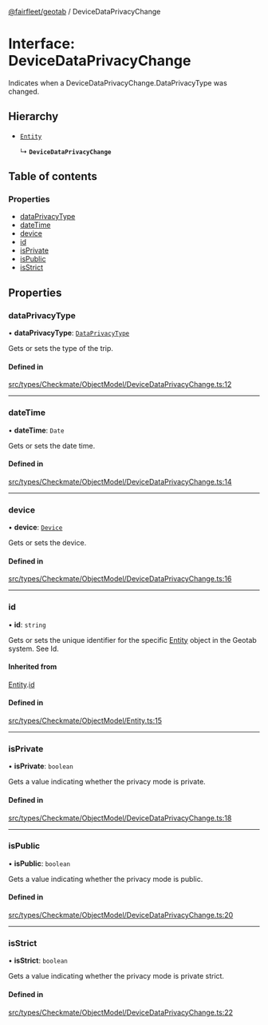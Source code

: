 [@fairfleet/geotab](../README.md) / DeviceDataPrivacyChange

# Interface: DeviceDataPrivacyChange

Indicates when a DeviceDataPrivacyChange.DataPrivacyType was changed.

## Hierarchy

- [`Entity`](Entity.md)

  ↳ **`DeviceDataPrivacyChange`**

## Table of contents

### Properties

- [dataPrivacyType](DeviceDataPrivacyChange.md#dataprivacytype)
- [dateTime](DeviceDataPrivacyChange.md#datetime)
- [device](DeviceDataPrivacyChange.md#device)
- [id](DeviceDataPrivacyChange.md#id)
- [isPrivate](DeviceDataPrivacyChange.md#isprivate)
- [isPublic](DeviceDataPrivacyChange.md#ispublic)
- [isStrict](DeviceDataPrivacyChange.md#isstrict)

## Properties

### dataPrivacyType

• **dataPrivacyType**: [`DataPrivacyType`](DataPrivacyType.md)

Gets or sets the type of the trip.

#### Defined in

[src/types/Checkmate/ObjectModel/DeviceDataPrivacyChange.ts:12](https://github.com/fairfleet/geotab/blob/b682f10/src/types/Checkmate/ObjectModel/DeviceDataPrivacyChange.ts#L12)

___

### dateTime

• **dateTime**: `Date`

Gets or sets the date time.

#### Defined in

[src/types/Checkmate/ObjectModel/DeviceDataPrivacyChange.ts:14](https://github.com/fairfleet/geotab/blob/b682f10/src/types/Checkmate/ObjectModel/DeviceDataPrivacyChange.ts#L14)

___

### device

• **device**: [`Device`](Device.md)

Gets or sets the device.

#### Defined in

[src/types/Checkmate/ObjectModel/DeviceDataPrivacyChange.ts:16](https://github.com/fairfleet/geotab/blob/b682f10/src/types/Checkmate/ObjectModel/DeviceDataPrivacyChange.ts#L16)

___

### id

• **id**: `string`

Gets or sets the unique identifier for the specific [Entity](Entity.md) object in the Geotab system. See Id.

#### Inherited from

[Entity](Entity.md).[id](Entity.md#id)

#### Defined in

[src/types/Checkmate/ObjectModel/Entity.ts:15](https://github.com/fairfleet/geotab/blob/b682f10/src/types/Checkmate/ObjectModel/Entity.ts#L15)

___

### isPrivate

• **isPrivate**: `boolean`

Gets a value indicating whether the privacy mode is private.

#### Defined in

[src/types/Checkmate/ObjectModel/DeviceDataPrivacyChange.ts:18](https://github.com/fairfleet/geotab/blob/b682f10/src/types/Checkmate/ObjectModel/DeviceDataPrivacyChange.ts#L18)

___

### isPublic

• **isPublic**: `boolean`

Gets a value indicating whether the privacy mode is public.

#### Defined in

[src/types/Checkmate/ObjectModel/DeviceDataPrivacyChange.ts:20](https://github.com/fairfleet/geotab/blob/b682f10/src/types/Checkmate/ObjectModel/DeviceDataPrivacyChange.ts#L20)

___

### isStrict

• **isStrict**: `boolean`

Gets a value indicating whether the privacy mode is private strict.

#### Defined in

[src/types/Checkmate/ObjectModel/DeviceDataPrivacyChange.ts:22](https://github.com/fairfleet/geotab/blob/b682f10/src/types/Checkmate/ObjectModel/DeviceDataPrivacyChange.ts#L22)
